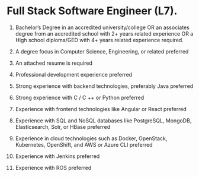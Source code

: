 
 # Full Stack Software Engineer (L7).
 
 1. Bachelor’s Degree in an accredited university/college OR an associates degree from an accredited school with 2+ years related experience OR a High school diploma/GED with 4+ years related experience required.

 1. A degree focus in Computer Science, Engineering, or related preferred

 1. An attached resume is required

 1. Professional development experience preferred

 1. Strong experience with backend technologies, preferably Java preferred

 1. Strong experience with C / C ++ or Python preferred

 1. Experience with frontend technologies like Angular or React preferred

 1. Experience with SQL and NoSQL databases like PostgreSQL, MongoDB,  Elasticsearch, Solr, or HBase preferred

 1. Experience in cloud technologies such as Docker, OpenStack, Kubernetes, OpenShift, and AWS or Azure CLI preferred

 1. Experience with Jenkins preferred

 1. Experience with ROS preferred
